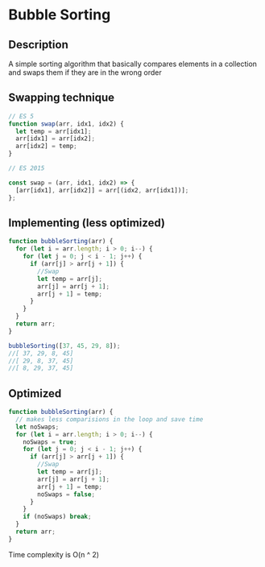 # Bubble Sorting

## Description

A simple sorting algorithm that basically compares elements in a collection and swaps them if they are
in the wrong order

## Swapping technique

```javascript
// ES 5
function swap(arr, idx1, idx2) {
  let temp = arr[idx1];
  arr[idx1] = arr[idx2];
  arr[idx2] = temp;
}

// ES 2015

const swap = (arr, idx1, idx2) => {
  [arr[idx1], arr[idx2]] = arr[(idx2, arr[idx1])];
};
```

## Implementing (less optimized)

```javascript
function bubbleSorting(arr) {
  for (let i = arr.length; i > 0; i--) {
    for (let j = 0; j < i - 1; j++) {
      if (arr[j] > arr[j + 1]) {
        //Swap
        let temp = arr[j];
        arr[j] = arr[j + 1];
        arr[j + 1] = temp;
      }
    }
  }
  return arr;
}

bubbleSorting([37, 45, 29, 8]);
//[ 37, 29, 8, 45]
//[ 29, 8, 37, 45]
//[ 8, 29, 37, 45]
```

## Optimized

```javascript
function bubbleSorting(arr) {
  // makes less comparisions in the loop and save time
  let noSwaps;
  for (let i = arr.length; i > 0; i--) {
    noSwaps = true;
    for (let j = 0; j < i - 1; j++) {
      if (arr[j] > arr[j + 1]) {
        //Swap
        let temp = arr[j];
        arr[j] = arr[j + 1];
        arr[j + 1] = temp;
        noSwaps = false;
      }
    }
    if (noSwaps) break;
  }
  return arr;
}
```

Time complexity is O(n ^ 2)
